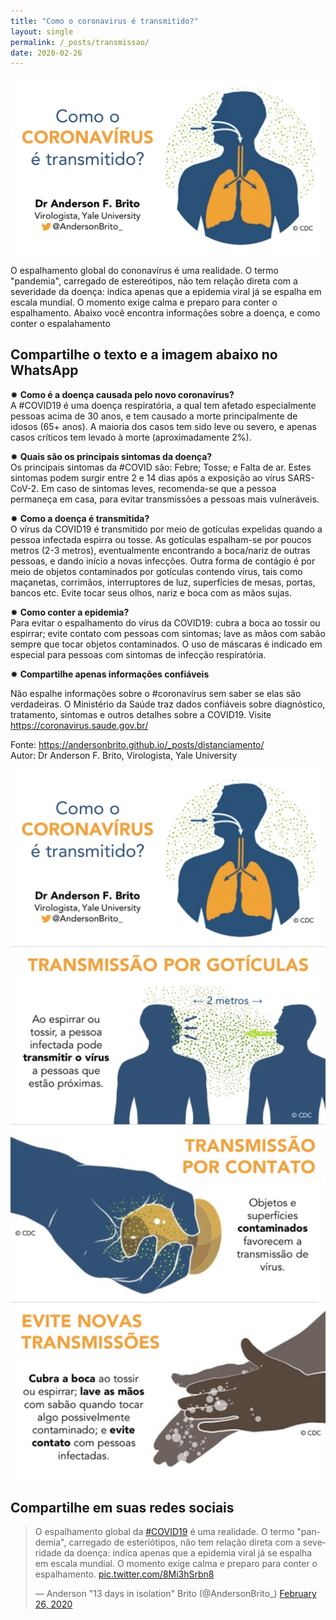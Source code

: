 ```yaml
---
title: "Como o coronavirus é transmitido?"
layout: single
permalink: /_posts/transmissao/
date: 2020-02-26
---
```


<a href="https://andersonbrito.github.io/_posts/distanciamento/">
<img src="/assets/images/covid-como.png" width="700"></a>

O espalhamento global do cononavírus é uma realidade. O termo "pandemia", carregado de estereótipos, não tem relação direta com a severidade da doença: indica apenas que a epidemia viral já se espalha em escala mundial. O momento exige calma e preparo para conter o espalhamento. Abaixo você encontra informações sobre a doença, e como conter o espalahamento


## Compartilhe o texto e a imagem abaixo no WhatsApp

✹ **Como é a doença causada pelo novo coronavírus?**<br>
A #COVID19 é uma doença respiratória, a qual tem afetado especialmente pessoas acima de 30 anos, e tem causado a morte principalmente de idosos (65+ anos). A maioria dos casos tem sido leve ou severo, e apenas casos críticos tem levado à morte (aproximadamente 2%).

✹ **Quais são os principais sintomas da doença?**<br>
Os principais sintomas da #COVID são: Febre; Tosse; e Falta de ar. Estes sintomas podem surgir entre 2 e 14 dias após a exposição ao vírus SARS-CoV-2. Em caso de sintomas leves, recomenda-se que a pessoa permaneça em casa, para evitar transmissões a pessoas mais vulneráveis.

✹ **Como a doença é transmitida?**<br>
O vírus da COVID19 é transmitido por meio de gotículas expelidas quando a pessoa infectada espirra ou tosse. As gotículas espalham-se por poucos metros (2-3 metros), eventualmente encontrando a boca/nariz de outras pessoas, e dando início a novas infecções. Outra forma de contágio é por meio de objetos contaminados por gotículas contendo vírus, tais como maçanetas, corrimãos, interruptores de luz, superfícies de mesas, portas, bancos etc. Evite tocar seus olhos, nariz e boca com as mãos sujas.

✹ **Como conter a epidemia?**<br>
Para evitar o espalhamento do vírus da COVID19: cubra a boca ao tossir ou espirrar; evite contato com pessoas com sintomas; lave as mãos com sabão sempre que tocar objetos contaminados. O uso de máscaras é indicado em especial para pessoas com sintomas de infecção respiratória.

✹ **Compartilhe apenas informações confiáveis**<br>

Não espalhe informações sobre o #coronavírus sem saber se elas são verdadeiras. O Ministério da Saúde traz dados confiáveis sobre diagnóstico, tratamento, sintomas e outros detalhes sobre a COVID19.
Visite https://coronavirus.saude.gov.br/

Fonte: <https://andersonbrito.github.io/_posts/distanciamento/><br>
Autor: Dr Anderson F. Brito, Virologista, Yale University

<img src="/assets/images/covid-share.png" width="700">


## Compartilhe em suas redes sociais

<blockquote class="twitter-tweet"><p lang="pt" dir="ltr">O espalhamento global da <a href="https://twitter.com/hashtag/COVID19?src=hash&amp;ref_src=twsrc%5Etfw">#COVID19</a> é uma realidade. O termo &quot;pandemia&quot;, carregado de esteriótipos, não tem relação direta com a severidade da doença: indica apenas que a epidemia viral já se espalha em escala mundial. O momento exige calma e preparo para conter o espalhamento. <a href="https://t.co/8Mi3hSrbn8">pic.twitter.com/8Mi3hSrbn8</a></p>&mdash; Anderson &quot;13 days in isolation&quot; Brito (@AndersonBrito_) <a href="https://twitter.com/AndersonBrito_/status/1232665484887232512?ref_src=twsrc%5Etfw">February 26, 2020</a></blockquote> <script async src="https://platform.twitter.com/widgets.js" charset="utf-8"></script> 


